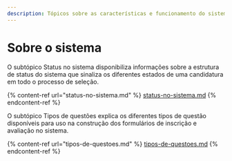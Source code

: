 ```yaml
---
description: Tópicos sobre as características e funcionamento do sistema.
---
```


# Sobre o sistema

O subtópico Status no sistema disponibiliza informações sobre a estrutura de status do sistema que sinaliza os diferentes estados de uma candidatura em todo o processo de seleção.

{% content-ref url="status-no-sistema.md" %}
[status-no-sistema.md](status-no-sistema.md)
{% endcontent-ref %}

O subtópico Tipos de questões explica os diferentes tipos de questão disponíveis para uso na construção dos formulários de inscrição e avaliação no sistema.

{% content-ref url="tipos-de-questoes.md" %}
[tipos-de-questoes.md](tipos-de-questoes.md)
{% endcontent-ref %}

